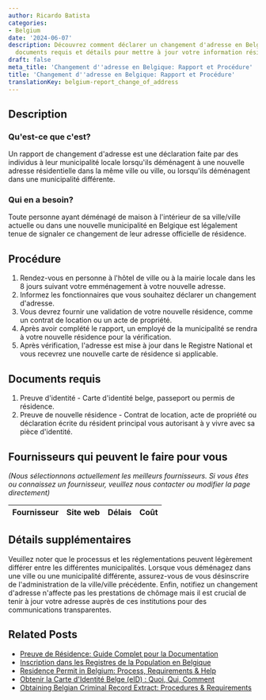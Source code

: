 ```yaml
---
author: Ricardo Batista
categories:
- Belgium
date: '2024-06-07'
description: Découvrez comment déclarer un changement d'adresse en Belgique. Procédures,
  documents requis et détails pour mettre à jour votre information résidentielle.
draft: false
meta_title: 'Changement d''adresse en Belgique: Rapport et Procédure'
title: 'Changement d''adresse en Belgique: Rapport et Procédure'
translationKey: belgium-report_change_of_address
---
```


## Description
### Qu'est-ce que c'est?
Un rapport de changement d'adresse est une déclaration faite par des individus à leur municipalité locale lorsqu'ils déménagent à une nouvelle adresse résidentielle dans la même ville ou ville, ou lorsqu'ils déménagent dans une municipalité différente.

### Qui en a besoin?
Toute personne ayant déménagé de maison à l'intérieur de sa ville/ville actuelle ou dans une nouvelle municipalité en Belgique est légalement tenue de signaler ce changement de leur adresse officielle de résidence.

## Procédure
1. Rendez-vous en personne à l'hôtel de ville ou à la mairie locale dans les 8 jours suivant votre emménagement à votre nouvelle adresse.
2. Informez les fonctionnaires que vous souhaitez déclarer un changement d'adresse.
3. Vous devrez fournir une validation de votre nouvelle résidence, comme un contrat de location ou un acte de propriété.
4. Après avoir complété le rapport, un employé de la municipalité se rendra à votre nouvelle résidence pour la vérification.
5. Après vérification, l'adresse est mise à jour dans le Registre National et vous recevrez une nouvelle carte de résidence si applicable.

## Documents requis
1. Preuve d'identité - Carte d'identité belge, passeport ou permis de résidence.
2. Preuve de nouvelle résidence - Contrat de location, acte de propriété ou déclaration écrite du résident principal vous autorisant à y vivre avec sa pièce d'identité.

## Fournisseurs qui peuvent le faire pour vous

_(Nous sélectionnons actuellement les meilleurs fournisseurs. Si vous êtes ou connaissez un fournisseur, veuillez nous contacter ou modifier la page directement)_

| Fournisseur     |     Site web    |     Délais       |       Coût       |
| :-------------: | :-------------: |  :-------------: | :-------------: |

## Détails supplémentaires
Veuillez noter que le processus et les réglementations peuvent légèrement différer entre les différentes municipalités. Lorsque vous déménagez dans une ville ou une municipalité différente, assurez-vous de vous désinscrire de l'administration de la ville/ville précédente. Enfin, notifiez un changement d'adresse n'affecte pas les prestations de chômage mais il est crucial de tenir à jour votre adresse auprès de ces institutions pour des communications transparentes.
## Related Posts

- [Preuve de Résidence: Guide Complet pour la Documentation](https://tramitit.com/fr/guides/belgium/demande_de_certificat_de_residence/)
- [Inscription dans les Registres de la Population en Belgique](https://tramitit.com/fr/guides/belgium/inscription_dans_les_registres_de_la_population/)
- [Residence Permit in Belgium: Process, Requirements & Help](https://tramitit.com/fr/guides/belgium/demande_de_titre_de_sejour/)
- [Obtenir la Carte d'Identité Belge (eID) : Quoi, Qui, Comment](https://tramitit.com/fr/guides/belgium/demande_de_carte_didentite/)
- [Obtaining Belgian Criminal Record Extract: Procedures & Requirements](https://tramitit.com/fr/guides/belgium/demande_dextrait_de_casier_judiciaire/)